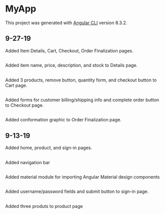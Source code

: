 

# MyApp

This project was generated with [Angular CLI](https://github.com/angular/angular-cli) version 8.3.2.
## 9-27-19
Added Item Details, Cart, Checkout, Order Finalization pages.
##
Added item name, price, description, and stock to Details page.
##
Added 3 products, remove button, quantity form, and checkout button to Cart page.
##
Added forms for customer billing/shipping info and complete order button to Checkout page.
##
Added conformation graphic to Order Finalization page.
## 9-13-19
Added home, product, and sign-in pages.
##
Added navigation bar
##
Added material module for importing Angular Material design components
##
Added username/password fields and submit button to sign-in page.
##
Added three produts to product page


